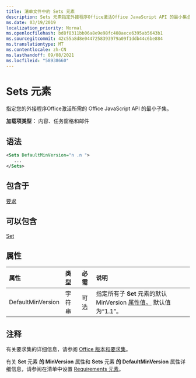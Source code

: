 ```yaml
---
title: 清单文件中的 Sets 元素
description: Sets 元素指定外接程序Office激活Office JavaScript API 的最小集合。
ms.date: 03/19/2019
localization_priority: Normal
ms.openlocfilehash: bd8f8311bb06a8e9e98fc408aece6395ab5643b1
ms.sourcegitcommit: 42c55a8d8e0447258393979a09f1ddb44c6be884
ms.translationtype: MT
ms.contentlocale: zh-CN
ms.lasthandoff: 09/08/2021
ms.locfileid: "58938660"
---
```

# <a name="sets-element"></a>Sets 元素

指定您的外接程序Office激活所需的 Office JavaScript API 的最小子集。

**加载项类型：** 内容、任务窗格和邮件

## <a name="syntax"></a>语法

```XML
<Sets DefaultMinVersion="n .n ">
   ...
</Sets>
```

## <a name="contained-in"></a>包含于

[要求](requirements.md)

## <a name="can-contain"></a>可以包含

[Set](set.md)

## <a name="attributes"></a>属性

|属性|类型|必需|说明|
|:-----|:-----|:-----|:-----|
|DefaultMinVersion|字符串|可选|指定所有子 **Set** 元素的默认 MinVersion [属性值。](set.md) 默认值为“1.1”。|

## <a name="remarks"></a>注释

有关要求集的详细信息，请参阅 [Office 版本和要求集](../../develop/office-versions-and-requirement-sets.md)。

有关 **Set** 元素 **的 MinVersion** 属性和 **Sets** 元素 **的 DefaultMinVersion** 属性详细信息，请参阅在清单中设置 [Requirements 元素](../../develop/specify-office-hosts-and-api-requirements.md#set-the-requirements-element-in-the-manifest)。

